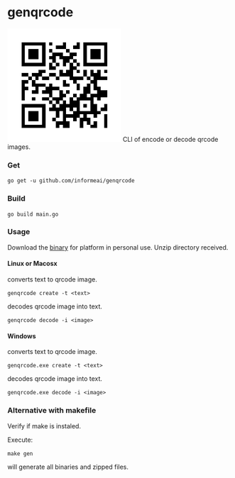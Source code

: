 # genqrcode
![qrcode](./images/qr.png)
CLI of encode or decode qrcode images.
### Get
```
go get -u github.com/informeai/genqrcode
```
### Build
```
go build main.go
```
### Usage
Download the [binary](https://github.com/informeai/genqrcode/releases/tag/v0.1.1) for platform in personal use.
Unzip directory received.
#### Linux or Macosx
converts text to qrcode image.
```
genqrcode create -t <text>
```
decodes qrcode image into text.
```
genqrcode decode -i <image>
```
#### Windows
converts text to qrcode image.
```
genqrcode.exe create -t <text>
```
decodes qrcode image into text.
```
genqrcode.exe decode -i <image>
```
### Alternative with makefile
Verify if make is instaled.

Execute:
```
make gen
```
will generate all binaries and zipped files.